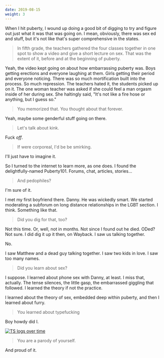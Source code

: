 ```yaml
---
date: 2019-08-15
weight: 3
---
```


When I hit puberty, I wound up doing a good bit of digging to try and figure out just what it was that was going on. I mean, obviously, there was sex ed and stuff, but it's not like that's super comprehensive in the states.

> In fifth grade, the teachers gathered the four classes together in one spot to show a video and give a short lecture on sex. That was the extent of it, before and at the beginning of puberty.

Yeah, the video kept going on about how embarrassing puberty was. Boys getting erections and everyone laughing at them. Girls getting their period and everyone noticing. There was so much mortification built into the process. So much repression. The teachers hated it, the students picked up on it. The one woman teacher was asked if she could feel a man orgasm inside of her during sex. She haltingly said, "It's not like a fire hose or anything, but I guess so."

> You memorized that. You thought about that forever.

Yeah, maybe some genderful stuff going on there.

> Let's talk about kink.

Fuck *off*.

> If were corporeal, I'd be be smirking.

I'll just have to imagine it.

So I turned to the internet to learn more, as one does. I found the delightfully-named Puberty101. Forums, chat, articles, stories...

> And pedophiles?

I'm sure of it.

I met my first boyfriend there. Danny. He was wickedly smart. We started moderating a subforum on long distance relationships in the LGBT section. I think. Something like that.

> Did you dig for that, too?

Not this time. Or, well, not in months. Not since I found out he died. ODed? Not sure. I did dig it up it then, on Wayback. I saw us talking together.

No.

I saw Matthew and a dead guy talking together. I saw two kids in love. I saw too many names.

> Did you learn about sex?

I suppose. I learned about phone sex with Danny, at least. I miss that, actually. The tense silences, the little gasp, the embarrassed giggling that followed. I learned the theory if not the practice.

I learned about the theory of sex, embedded deep within puberty, and then I learned about furry.

> You learned about typefucking

Boy howdy did I.

[![TS logs over time](/ts-graph.png)](/ts-graph.png)

> You are a parody of yourself.

And proud of it.
